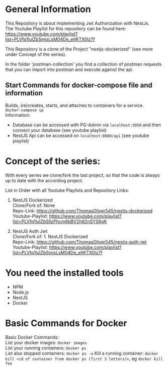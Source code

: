 # General Information
This Repository is about implementing Jwt Authorization with NestJs.  
The Youtube Playlist for this repository can be found here: https://www.youtube.com/playlist?list=PLVfq1luIZbSmjsLsM04De_eltKTX0lz7f  

This Repository is a clone of the Project "nestjs-dockerized" (see more under Concept of the series).

In the folder 'postman-collection' you find a collection of postman requests that you can import into postman and execute against the api.

## Start Commands for docker-compose file and information
Builds, (re)creates, starts, and attaches to containers for a service.  
`docker-compose up`  
Information:   
- Database can be accessed with PG-Admin via `localhost:5050` and then connect your database (see youtube playlist)
- NestJS Api can be accessed on `localhost:8080/api` (see youtube playlist)
  
# Concept of the series:

With every series we clone/fork the last project, so that the code is always up to date with the according project.

List in Order with all Youtube Playlists and Repository Links:

01. NestJS Dockerized  
Clone/Fork of: None  
Repo-Link: https://github.com/ThomasOliver545/nestjs-dockerized  
Youtube-Playlist: https://www.youtube.com/playlist?list=PLVfq1luIZbSlIzPhcm6bBV2h82nSYS6gK  

02. NestJS Auth Jwt  
Clone/Fork of: 1. NestJS Dockerized  
Repo-Link: https://github.com/ThomasOliver545/nestjs-auth-jwt  
Youtube-Playlist: https://www.youtube.com/playlist?list=PLVfq1luIZbSmjsLsM04De_eltKTX0lz7f  

# You need the installed tools
- NPM
- Node.js
- NestJS
- Docker

# Basic Commands for Docker
Basic Docker Commands:  
List your docker images: `docker images`  
List your running containers: `docker ps`  
List also stopped containers: `docker ps -a`
Kill a running container: `docker kill <id of container from docker ps (first 3 letters)>`, eg `docker kill fea`  
